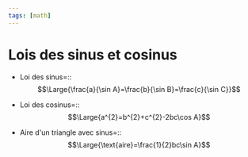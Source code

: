 ```yaml
---
tags: [math] 
---
```


# Lois des sinus et cosinus
- Loi des sinus=::$$\Large{\frac{a}{\sin A}=\frac{b}{\sin B}=\frac{c}{\sin C}}$$
<!--SR:!2023-08-29,4,270-->
- Loi des cosinus=::$$\Large{a^{2}=b^{2}+c^{2}-2bc\cos A}$$
<!--SR:!2023-09-02,5,230-->

- Aire d'un triangle avec sinus=::$$\Large{\text{aire}=\frac{1}{2}bc\sin A}$$
<!--SR:!2023-09-08,11,270-->